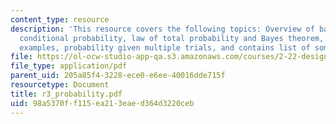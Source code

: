 ```yaml
---
content_type: resource
description: 'This resource covers the following topics: Overview of basic probability,
  conditional probability, law of total probability and Bayes theorem, contains some
  examples, probability given multiple trials, and contains list of some useful references.'
file: https://ol-ocw-studio-app-qa.s3.amazonaws.com/courses/2-22-design-principles-for-ocean-vehicles-13-42-spring-2005/98a5370ff115ea213eaed364d3220ceb_r3_probability.pdf
file_type: application/pdf
parent_uid: 205a85f4-3228-ece0-e6ee-40016dde715f
resourcetype: Document
title: r3_probability.pdf
uid: 98a5370f-f115-ea21-3eae-d364d3220ceb
---
```

